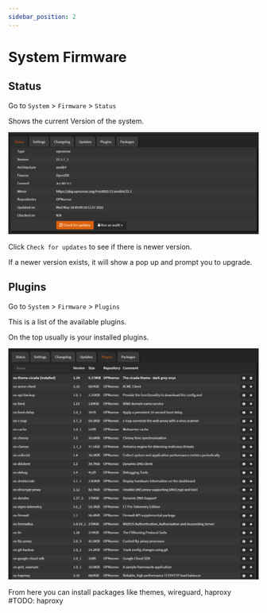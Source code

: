 ```yaml
---
sidebar_position: 2
---
```


# System Firmware

## Status

Go to `System` > `Firmware` > `Status`

Shows the current Version of the system.

![opnsense-firmware-status](./img/opnsense-firmware-status.png)

Click `Check for updates` to see if there is newer version.

If a newer version exists, it will show a pop up and prompt you to upgrade.

## Plugins

Go to `System` > `Firmware` > `Plugins`

This is a list of the available plugins.

On the top usually is your installed plugins.

![opnsense-firmware-plugins](./img/opnsense-firmware-plugins.png)

From here you can install packages like themes, wireguard, haproxy
#TODO: haproxy
